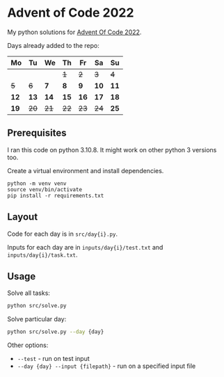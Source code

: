 # Advent of Code 2022

My python solutions for [Advent Of Code 2022](https://adventofcode.com/2022).

Days already added to the repo:

| Mo     | Tu     | We     | Th     | Fr     | Sa     | Su     |
| ------ | ------ | ------ | ------ | ------ | ------ | ------ |
|        |        |        | ~~1~~  | ~~2~~  | ~~3~~  | ~~4~~  |
| ~~5~~  | ~~6~~  | **7**  | **8**  | **9**  | **10** | **11** |
| **12** | **13** | **14** | **15** | **16** | **17** | **18** |
| **19** | ~~20~~ | ~~21~~ | ~~22~~ | ~~23~~ | ~~24~~ | **25** |

## Prerequisites

I ran this code on python 3.10.8. It might work on other python 3 versions too.

Create a virtual environment and install dependencies.

```
python -m venv venv
source venv/bin/activate
pip install -r requirements.txt
```

## Layout

Code for each day is in `src/day{i}.py`.

Inputs for each day are in `inputs/day{i}/test.txt` and `inputs/day{i}/task.txt`.

## Usage

Solve all tasks:

```bash
python src/solve.py
```

Solve particular day:

```bash
python src/solve.py --day {day}
```

Other options:

- `--test` - run on test input
- `--day {day} --input {filepath}` - run on a specified input file
